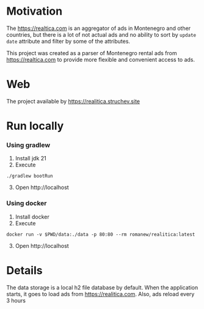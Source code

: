 # Motivation
The https://realtica.com is an aggregator of ads in Montenegro and other countries, but there is a lot of not actual ads and no ability to sort by `update date` attribute and filter by some of the attributes.

This project was created as a parser of Montenegro rental ads from https://realtica.com to provide more flexible and convenient access to ads.

# Web
The project available by https://realitica.struchev.site

# Run locally
### Using gradlew
1. Install jdk 21
2. Execute
```shell
./gradlew bootRun
```
3. Open http://localhost
### Using docker
1. Install docker
2. Execute
```shell
docker run -v $PWD/data:./data -p 80:80 --rm romanew/realitica:latest
```
3. Open http://localhost

# Details
The data storage is a local h2 file database by default.
When the application starts, it goes to load ads from https://realitica.com. Also, ads reload every 3 hours